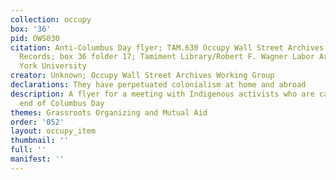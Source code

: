 ```yaml
---
collection: occupy
box: '36'
pid: OWS030
citation: Anti-Columbus Day flyer; TAM.630 Occupy Wall Street Archives Working Group
  Records; box 36 folder 17; Tamiment Library/Robert F. Wagner Labor Archives, New
  York University
creator: Unknown; Occupy Wall Street Archives Working Group
declarations: They have perpetuated colonialism at home and abroad
description: A flyer for a meeting with Indigenous activists who are calling for the
  end of Columbus Day
themes: Grassroots Organizing and Mutual Aid
order: '052'
layout: occupy_item
thumbnail: ''
full: ''
manifest: ''
---
```

